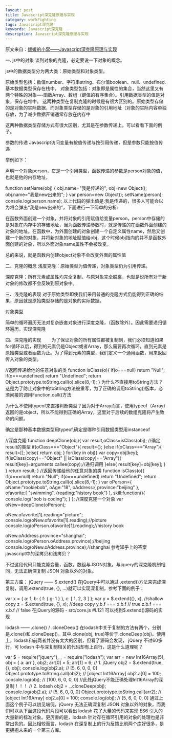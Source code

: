 ```yaml
---
layout: post
title: Javascript深克隆原理与实现
category: workFighting
tags: Javascript深克隆
keywords: Javascript深克隆
description: Javascript深克隆原理与实现
---
```


原文来自：[媛媛的小窝——Javascript深克隆原理与实现](http://www.zyy1217.com/2017/01/05/Javascript%E6%B7%B1%E5%85%8B%E9%9A%86%E5%8E%9F%E7%90%86%E4%B8%8E%E5%AE%9E%E7%8E%B0/)

一. js中的对象
谈到对象的克隆，必定要说一下对象的概念。

js中的数据类型分为两大类：原始类型和对象类型。

原始类型包括：数值number、字符串string、布尔值boolean、null、undefined.基本数据类型保存在栈中，
对象类型包括：对象即是属性的集合，当然这里又有两个特殊的对象—-函数Array、数组（键值的有序集合）。引用数据类型的值是对象，保存在堆中。
这两种类型在复制克隆的时候是有很大区别的。原始类型存储的是对象的实际数据，而对象类型存储的是对象的引用地址（对象的实际内容单独存放，为了减少数据开销通常存放在内存中

这两种数据类型存储方式有很大区别，尤其是在参数传递上。可以看看下面的例子。

参数的传递
Javascript访问变量有按值传递与按引用传递，但是参数只能按值传递

举例如下：

声明一个对象person，它是一个引用类型，函数传递的参数是person对象的值，也就是他的内存地址，

function setName(obj)
{ 
  obj.name="我是传递的"; 
  obj=new Object(); 
  obj.name="我是new出来的"; 
} 
var person=new Object(); 
setName(person); 
console.log(person.name);
以上代码的弹出值是:我是传递的，很多人可能会以为将会弹出“我是new出来的”，下面进行一下简单的分析:

在函数外面创建一个对象，并将对象的引用赋值给变量person，person中存储的是对象在内存中的存储地址，当为函数传递参数时，就是传递的在函数外面创建的对象的地址。在函数中，为外面创建的对象创建一个自定义属性name，然后又创建一个新的对象，并将新对象的地址赋值给obj，这个时候obj指向的并不是函数外面创建的对象，所以外面对象name属性不会被改变。

总的来说，就是函数内创建object对象不会改变外面的属性值

二、克隆的概念
浅度克隆：原始类型为值传递，对象类型仍为引用传递。

深度克隆：所有元素或属性均完全复制，与原对象完全脱离，也就是说所有对于新对象的修改都不会反映到原对象中。

三、浅克隆的表现
对于原始类型即使我们采用普通的克隆方式仍能得到正确的结果，原因就是原始类型存储的是对象的实际数据。

对象类型

简单的循环遍历无法对复杂嵌套对象进行深度克隆，（函数除外）。因此需要递归循环遍历，实现深克隆

四、深克隆的实现
　　为了保证对象的所有属性都被复制到，我们必须知道如果for循环以后，得到的元素仍是Object或者Array，那么需要再次循环，直到元素是原始类型或者函数为止。为了得到元素的类型，我们定义一个通用函数，用来返回传入对象的类型。

 //返回传递给他的任意对象的类
function isClass(o){
    if(o===null) return "Null";
    if(o===undefined) return "Undefined";
    return Object.prototype.toString.call(o).slice(8,-1);
}
为什么不直接用toString方法？这是为了防止对象中的toString方法被重写，为了正确的调用toString()版本，必须间接的调用Function.call()方法

为什么不使用typeof来直接判断类型？因为对于Array而言，使用typeof（Array）返回的是object，所以不能得到正确的Array，这里对于后续的数组克隆将产生致命的问题。

确定是那种基本数据类型用typeof,确定是哪种引用数据类型用instanceof

//深度克隆
function deepClone(obj){
    var result,oClass=isClass(obj);
        //确定result的类型
    if(oClass==="Object"){
        result={};
    }else if(oClass==="Array"){
        result=[];
    }else{
        return obj;
    }
    for(key in obj){
        var copy=obj[key];
        if(isClass(copy)=="Object" || isClass(copy)=="Array"){
            result[key]=arguments.callee(copy);//递归调用
        }else{
            result[key]=obj[key];
        }
    }
    return result;
}
//返回传递给他的任意对象的类
function isClass(o){
    if(o===null) return "Null";
    if(o===undefined) return "Undefined";
    return Object.prototype.toString.call(o).slice(8,-1);
}
var oPerson={
    oName:"rookiebob",
    oAge:"18",
    oAddress:{
        province:"beijing"
    },    
    ofavorite:[
        "swimming",
        {reading:"history book"}
    ],
    skill:function(){
        console.log("bob is coding");
    }
};
//深度克隆一个对象
var oNew=deepClone(oPerson);
 
oNew.ofavorite[1].reading="picture";
console.log(oNew.ofavorite[1].reading);//picture
console.log(oPerson.ofavorite[1].reading);//history book
 
oNew.oAddress.province="shanghai";
console.log(oPerson.oAddress.province);//beijing
console.log(oNew.oAddress.province);//shanghai
参考知乎上的答案javascript中的深拷贝和浅拷贝？

不过这段代码只能克隆变量，函数，数组与JSON对象。与jquery的深克隆机制相同，无法正确深复制 JSON 对象以外的对象。

第三方库：
jQuery —— $.extend()
在jQuery中可以通过 .extend()方法来完成深复制，调用.extend(true, {}, …)就可以实现深复制，参考下面的例子：

var x = {
    a: 1,
    b: { f: { g: 1 } },
    c: [ 1, 2, 3 ]
};
var y = $.extend({}, x),          //shallow copy
    z = $.extend(true, {}, x);    //deep copy
y.b.f === x.b.f       // true
z.b.f === x.b.f       // false
在jQuery的源码 - src/core.js #L121 可以找到$.extend()源码的实现

lodash —— .clone() / .cloneDeep()
在lodash中关于复制的方法有两个，分别是.clone()和.cloneDeep()。其中.clone(obj, true)等价于.cloneDeep(obj)。使用上，lodash和前两者并没有太大的区别，但看了源码会发现， jQuery 不过60多行，可 lodash 中与深复制相关的代码却有上百行，这是什么道理呢？

var $ = require("jquery"),
    _ = require("lodash");
var arr = new Int16Array(5),
    obj = { a: arr },
    obj2;
arr[0] = 5;
arr[1] = 6;
// 1. jQuery
obj2 = $.extend(true, {}, obj);
console.log(obj2.a);                            // [5, 6, 0, 0, 0]
Object.prototype.toString.call(obj2);           // [object Int16Array]
obj2.a[0] = 100;
console.log(obj);                               // [100, 6, 0, 0, 0]
//此处jQuery不能正确处理Int16Array的深复制！！！
// 2. lodash
obj2 = _.cloneDeep(obj);                       
console.log(obj2.a);                            // [5, 6, 0, 0, 0]
Object.prototype.toString.call(arr2);           // [object Int16Array]
obj2.a[0] = 100;
console.log(obj);                               // [5, 6, 0, 0, 0]
通过上面这个例子可以初见端倪，jQuery 无法正确深复制 JSON 对象以外的对象，而我们可以从下面这段代码片段可以看出 lodash 花了大量的代码来实现 ES6 引入的大量新的标准对象。更厉害的是，lodash 针对存在循环引用的对象的处理也是非常出色的。因此相较而言，lodash 在深复制上的行为反馈比前两个库好很多，是更拥抱未来的一个第三方库。
